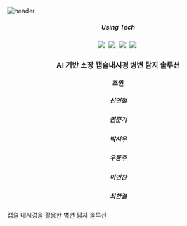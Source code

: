 ![header](https://capsule-render.vercel.app/api?type=waving&color=random&text=Detection_of_Lesions&animation=fadeIn&fontColor=B5B5B6)

<h5 align='center'> Using Tech </h5>

<p align='center'>
  <img src="https://img.shields.io/badge/Python-3766AB?style=flat-square&logo=Python&logoColor=white"/></a>&nbsp
  <img src="https://img.shields.io/badge/Jupyter-F37626?style=flat-square&logo=Jupyter&logoColor=white"/></a>&nbsp
  <img src="https://img.shields.io/badge/Colab-F9AB00?style=flat-square&logo=Google Colab&logoColor=white"/></a>&nbsp
  <img src="https://img.shields.io/badge/Numpy-013243?style=flat-square&logo=Numpy&logoColor=white"/></a>&nbsp
</p>


<h3 align='center'>AI 기반 소장 캡슐내시경 병변 탐지 솔루션</h3>
<h4 align='center'> 조원 </h4>
<h5 align='center'> 신인철 </h5>
<h5 align='center'> 권준기 </h5>
<h5 align='center'> 박시우 </h5>
<h5 align='center'> 우동주 </h5>
<h5 align='center'> 이민찬 </h5>
<h5 align='center'> 최한결 </h5>
<p> 캡슐 내시경을 활용한 병변 탐지 솔루션</p>
